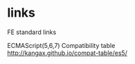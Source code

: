 links
=====

FE standard links

ECMAScript(5,6,7) Compatibility table  
http://kangax.github.io/compat-table/es5/
